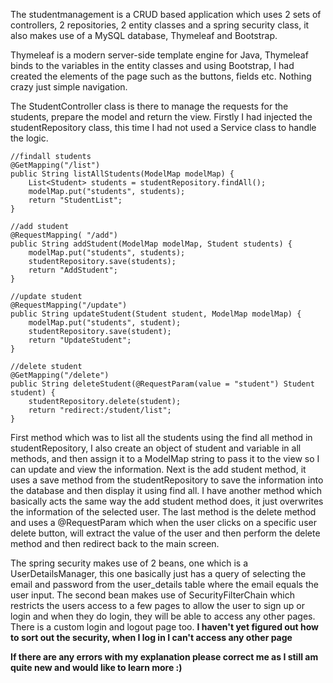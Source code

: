 The studentmanagement is a CRUD based application which uses 2 sets of controllers, 2 repositories,
2 entity classes and a spring security class, it also makes use of a MySQL database, Thymeleaf and Bootstrap.

Thymeleaf is a modern server-side template engine for Java, Thymeleaf binds to the variables 
in the entity classes and using Bootstrap, I had created the elements of the page such as the buttons, fields
etc. Nothing crazy just simple navigation. 

The StudentController class is there to manage the requests for the students, prepare the model and return 
the view. Firstly I had injected the studentRepository class, this time I had not used a Service class to handle
the logic. 

    //findall students
    @GetMapping("/list")
    public String listAllStudents(ModelMap modelMap) {
        List<Student> students = studentRepository.findAll();
        modelMap.put("students", students);
        return "StudentList";
    }
    
    //add student
    @RequestMapping( "/add")
    public String addStudent(ModelMap modelMap, Student students) {
        modelMap.put("students", students);
        studentRepository.save(students);
        return "AddStudent";
    }

    //update student
    @RequestMapping("/update")
    public String updateStudent(Student student, ModelMap modelMap) {
        modelMap.put("students", student);
        studentRepository.save(student);
        return "UpdateStudent";
    }

    //delete student
    @GetMapping("/delete")
    public String deleteStudent(@RequestParam(value = "student") Student student) {
        studentRepository.delete(student);
        return "redirect:/student/list";
    }

First method which was to list all the students using the find all method in studentRepository, I also 
create an object of student and variable in all methods, and then assign it to a ModelMap string to pass it to the
view so I can update and view the information. Next is the add student method, it uses a save method from the 
studentRepository to save the information into the database and then display it using find all. I have another 
method which basically acts the same way the add student method does, it just overwrites the information of the 
selected user. The last method is the delete method and uses a @RequestParam which when the user clicks on a 
specific user delete button, will extract the value of the user and then perform the delete method and then 
redirect back to the main screen. 

The spring security makes use of 2 beans, one which is a UserDetailsManager, this one basically just has a query of 
selecting the email and password from the user_details table where the email equals the user input. The second bean
makes use of SecurityFilterChain which restricts the users access to a few pages to allow the user to sign up or 
login and when they do login, they will be able to access any other pages. There is a custom login and logout page 
too. **I haven't yet figured out how to sort out the security, when I log in I can't access any other page**

**If there are any errors with my explanation please correct me as I still am quite new and would like to learn more :)**
